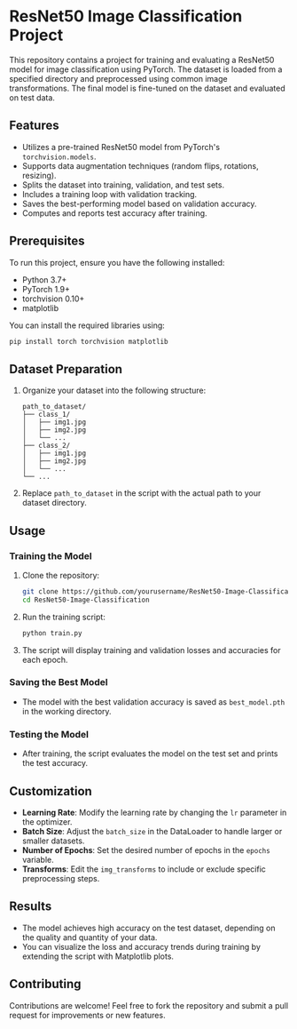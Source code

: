 # ResNet50 Image Classification Project

This repository contains a project for training and evaluating a ResNet50 model for image classification using PyTorch. The dataset is loaded from a specified directory and preprocessed using common image transformations. The final model is fine-tuned on the dataset and evaluated on test data.

## Features

- Utilizes a pre-trained ResNet50 model from PyTorch's `torchvision.models`.
- Supports data augmentation techniques (random flips, rotations, resizing).
- Splits the dataset into training, validation, and test sets.
- Includes a training loop with validation tracking.
- Saves the best-performing model based on validation accuracy.
- Computes and reports test accuracy after training.

## Prerequisites

To run this project, ensure you have the following installed:

- Python 3.7+
- PyTorch 1.9+
- torchvision 0.10+
- matplotlib

You can install the required libraries using:

```bash
pip install torch torchvision matplotlib
```

## Dataset Preparation

1. Organize your dataset into the following structure:

   ```
   path_to_dataset/
   ├── class_1/
   │   ├── img1.jpg
   │   ├── img2.jpg
   │   └── ...
   ├── class_2/
   │   ├── img1.jpg
   │   ├── img2.jpg
   │   └── ...
   └── ...
   ```

2. Replace `path_to_dataset` in the script with the actual path to your dataset directory.

## Usage

### Training the Model

1. Clone the repository:

   ```bash
   git clone https://github.com/yourusername/ResNet50-Image-Classification.git
   cd ResNet50-Image-Classification
   ```

2. Run the training script:

   ```bash
   python train.py
   ```

3. The script will display training and validation losses and accuracies for each epoch.

### Saving the Best Model

- The model with the best validation accuracy is saved as `best_model.pth` in the working directory.

### Testing the Model

- After training, the script evaluates the model on the test set and prints the test accuracy.

## Customization

- **Learning Rate**: Modify the learning rate by changing the `lr` parameter in the optimizer.
- **Batch Size**: Adjust the `batch_size` in the DataLoader to handle larger or smaller datasets.
- **Number of Epochs**: Set the desired number of epochs in the `epochs` variable.
- **Transforms**: Edit the `img_transforms` to include or exclude specific preprocessing steps.

## Results

- The model achieves high accuracy on the test dataset, depending on the quality and quantity of your data.
- You can visualize the loss and accuracy trends during training by extending the script with Matplotlib plots.

## Contributing

Contributions are welcome! Feel free to fork the repository and submit a pull request for improvements or new features.


